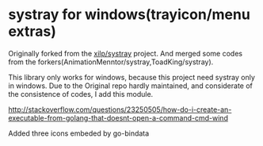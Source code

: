 #  systray for windows(trayicon/menu extras)
Originally forked from the [xilp/systray](https://github.com/xilp/systray) project.
And merged some codes from the forkers(AnimationMenntor/systray,ToadKing/systray). 

This library only works for windows, because this project need systray only in windows.
Due to the Original repo hardly maintained, and considerate of the consistence of codes, I add this module.

http://stackoverflow.com/questions/23250505/how-do-i-create-an-executable-from-golang-that-doesnt-open-a-command-cmd-wind

Added three icons embeded by go-bindata